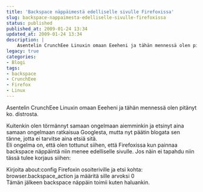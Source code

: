 ```yaml
---
title: 'Backspace näppäimestä edelliselle sivulle Firefoxissa'
slug: backspace-nappaimesta-edelliselle-sivulle-firefoxissa
status: published
published_at: 2009-01-24 13:34
updated_at: 2009-01-24 13:34
description: |
    Asentelin CrunchEee Linuxin omaan Eeeheni ja tähän mennessä olen pitänyt ko. distrosta. Kuitenkin olen törmännyt samaan ongelmaan aiemminkin ja etsinyt aina samaan ongelmaan ratkaisua Googlesta, mutta nyt päätin blogata sen tänne, jotta ei tarvitse aina etsiä sitä. Eli ongelma on, että olen tottunut siihen, että Firefoxissa kun painnaa backspace näppäintä niin menee edelliselle sivulle. Jos… Jatka lukemista Backspace näppäimestä edelliselle sivulle Firefoxissa
legacy: true
categories:
- Blogi
tags:
- backspace
- CrunchEee
- Firefox
- Linux
---
```


<p>Asentelin CrunchEee Linuxin omaan Eeeheni ja tähän mennessä olen pitänyt ko. distrosta.</p>
<p>Kuitenkin olen törmännyt samaan ongelmaan aiemminkin ja etsinyt aina samaan ongelmaan ratkaisua Googlesta, mutta nyt päätin blogata sen tänne, jotta ei tarvitse aina etsiä sitä.<br />
Eli ongelma on, että olen tottunut siihen, että Firefoxissa kun painnaa backspace näppäintä niin menee edelliselle sivulle. Jos näin ei tapahdu niin tässä tulee korjaus siihen:</p>
<p>Kirjoita about:config Firefoxin osoiteriville ja etsi kohta: browser.backspace_action ja määritä sille arvoksi 0<br />
Tämän jälkeen backspace näppäin toimii kuten haluankin.</p>